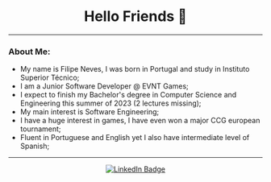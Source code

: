 <h1 align="center">Hello Friends 👋</h1>

--------------------------------

### About Me:

- My name is Filipe Neves, I was born in Portugal and study in Instituto Superior Técnico;
- I am a Junior Software Developer @ EVNT Games;
- I expect to finish my Bachelor's degree in Computer Science and Engineering this summer of 2023 (2 lectures missing);
- My main interest is Software Engineering;
- I have a huge interest in games, I have even won a major CCG european tournament;
- Fluent in Portuguese and English yet I also have intermediate level of Spanish;

--------------------------------

<div id="badges" align="center">
  <a href="https://www.linkedin.com/in/filipe-neves-4bb934216/">
    <img src="https://img.shields.io/badge/LinkedIn-blue?style=for-the-badge&logo=linkedin&logoColor=white" alt="LinkedIn Badge"/>
  </a>
</div>

<!--
**Manittas/Manittas** is a ✨ _special_ ✨ repository because its `README.md` (this file) appears on your GitHub profile.

Here are some ideas to get you started:

- 🔭 I’m currently working on ...
- 🌱 I’m currently learning ...
- 👯 I’m looking to collaborate on ...
- 🤔 I’m looking for help with ...
- 💬 Ask me about ...
- 📫 How to reach me: ...
- 😄 Pronouns: ...
- ⚡ Fun fact: ...
-->
